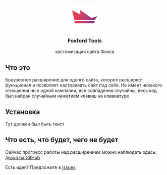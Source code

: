 <br />
<div align="center">
  <img src="./src/assets/images/round.png" alt="Logo" width="80" height="80">
  <h3 align="center">Foxford Tools</h3>
  <p align="center">
    кастомизация сайта Фокса
  </p>
</div>

## Что это
Браузерное расширение для одного сайта, которое расширяет функционал и позволяет настраивать сайт под себя.
Не имеет никакого отношения ни к одной компании, все совпадения случайны, весь код был набран случайным нажатием клавиш на клавиатуре

## Установка
Тут должен был быть текст

## Что есть, что будет, чего не будет
Сейчас прогресс работы над расширением можно наблюдать здесь: [доска на GitHub](https://github.com/users/itsTPM/projects/3/views/1)

Есть идея? Предложите в [Issues](https://github.com/itsTPM/foxford-tools/issues)
